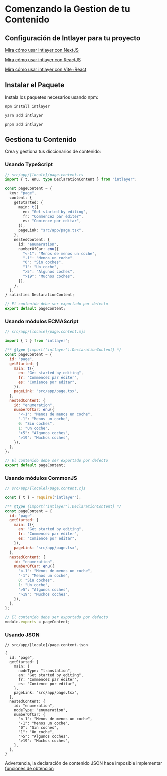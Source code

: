 # Comenzando la Gestion de tu Contenido

## Configuración de Intlayer para tu proyecto

[Mira cómo usar intlayer con NextJS](https://github.com/intlayer-org/intlayer/blob/main/docs/docs/intlayer_with_nextjs_es.md)

[Mira cómo usar intlayer con ReactJS](https://github.com/intlayer-org/intlayer/blob/main/docs/docs/intlayer_with_create_react_app_es.md)

[Mira cómo usar intlayer con Vite+React](https://github.com/intlayer-org/intlayer/blob/main/docs/docs/intlayer_with_vite+react_es.md)

## Instalar el Paquete

Instala los paquetes necesarios usando npm:

```bash
npm install intlayer
```

```bash
yarn add intlayer
```

```bash
pnpm add intlayer
```

## Gestiona tu Contenido

Crea y gestiona tus diccionarios de contenido:

### Usando TypeScript

```typescript
// src/app/[locale]/page.content.ts
import { t, enu, type DeclarationContent } from "intlayer";

const pageContent = {
  key: "page",
  content: {
    getStarted: {
      main: t({
        en: "Get started by editing",
        fr: "Commencez par éditer",
        es: "Comience por editar",
      }),
      pageLink: "src/app/page.tsx",
    },
    nestedContent: {
      id: "enumeration",
      numberOfCar: enu({
        "<-1": "Menos de menos un coche",
        "-1": "Menos un coche",
        "0": "Sin coches",
        "1": "Un coche",
        ">5": "Algunos coches",
        ">19": "Muchos coches",
      }),
    },
  },
} satisfies DeclarationContent;

// El contenido debe ser exportado por defecto
export default pageContent;
```

### Usando módulos ECMAScript

```javascript
// src/app/[locale]/page.content.mjs

import { t } from "intlayer";

/** @type {import('intlayer').DeclarationContent} */
const pageContent = {
  id: "page",
  getStarted: {
    main: t({
      en: "Get started by editing",
      fr: "Commencez par éditer",
      es: "Comience por editar",
    }),
    pageLink: "src/app/page.tsx",
  },
  nestedContent: {
    id: "enumeration",
    numberOfCar: enu({
      "<-1": "Menos de menos un coche",
      "-1": "Menos un coche",
      0: "Sin coches",
      1: "Un coche",
      ">5": "Algunos coches",
      ">19": "Muchos coches",
    }),
  },
};

// El contenido debe ser exportado por defecto
export default pageContent;
```

### Usando módulos CommonJS

```javascript
// src/app/[locale]/page.content.cjs

const { t } = require("intlayer");

/** @type {import('intlayer').DeclarationContent} */
const pageContent = {
  id: "page",
  getStarted: {
    main: t({
      en: "Get started by editing",
      fr: "Commencez par éditer",
      es: "Comience por editar",
    }),
    pageLink: "src/app/page.tsx",
  },
  nestedContent: {
    id: "enumeration",
    numberOfCar: enu({
      "<-1": "Menos de menos un coche",
      "-1": "Menos un coche",
      0: "Sin coches",
      1: "Un coche",
      ">5": "Algunos coches",
      ">19": "Muchos coches",
    }),
  },
};

// El contenido debe ser exportado por defecto
module.exports = pageContent;
```

### Usando JSON

```json5
// src/app/[locale]/page.content.json

{
  id: "page",
  getStarted: {
    main: {
      nodeType: "translation",
      en: "Get started by editing",
      fr: "Commencez par éditer",
      es: "Comience por editar",
    },
    pageLink: "src/app/page.tsx",
  },
  nestedContent: {
    id: "enumeration",
    nodeType: "enumeration",
    numberOfCar: {
      "<-1": "Menos de menos un coche",
      "-1": "Menos un coche",
      "0": "Sin coches",
      "1": "Un coche",
      ">5": "Algunos coches",
      ">19": "Muchos coches",
    },
  },
}
```

Advertencia, la declaración de contenido JSON hace imposible implementar [funciones de obtención](https://github.com/intlayer-org/intlayer/blob/main/docs/docs/content_declaration/function_fetching.md)
